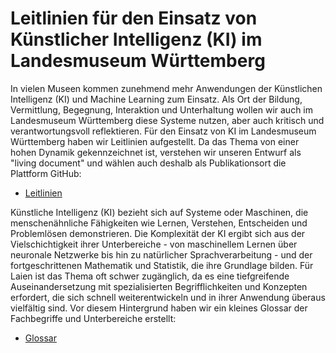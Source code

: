 # Leitlinien für den Einsatz von Künstlicher Intelligenz (KI) im Landesmuseum Württemberg

In vielen Museen kommen zunehmend mehr Anwendungen der Künstlichen Intelligenz (KI) und Machine Learning zum Einsatz. 
Als Ort der Bildung, Vermittlung, Begegnung, Interaktion und Unterhaltung wollen wir auch im Landesmuseum Württemberg diese Systeme nutzen, aber auch kritisch und verantwortungsvoll reflektieren. 
Für den Einsatz von KI im Landesmuseum Württemberg haben wir Leitlinien aufgestellt. Da das Thema von einer hohen Dynamik gekennzeichnet ist, verstehen wir unseren Entwurf als "living document" und wählen auch deshalb als Publikationsort die Plattform GitHub:

* [Leitlinien](01_Leitlinien.md)

Künstliche Intelligenz (KI) bezieht sich auf Systeme oder Maschinen, die menschenähnliche Fähigkeiten wie Lernen, Verstehen, Entscheiden und Problemlösen demonstrieren. Die Komplexität der KI ergibt sich aus der Vielschichtigkeit ihrer Unterbereiche - von maschinellem Lernen über neuronale Netzwerke bis hin zu natürlicher Sprachverarbeitung - und der fortgeschrittenen Mathematik und Statistik, die ihre Grundlage bilden. Für Laien ist das Thema oft schwer zugänglich, da es eine tiefgreifende Auseinandersetzung mit spezialisierten Begrifflichkeiten und Konzepten erfordert, die sich schnell weiterentwickeln und in ihrer Anwendung überaus vielfältig sind. Vor diesem Hintergrund haben wir ein kleines Glossar der Fachbegriffe und Unterbereiche erstellt:

* [Glossar](0200_glossar.md)
